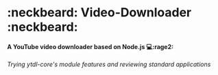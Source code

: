 # :neckbeard: Video-Downloader :neckbeard:
#### A YouTube video downloader based on Node.js :computer::rage2:

*Trying ytdl-core's module features and reviewing standard applications*

